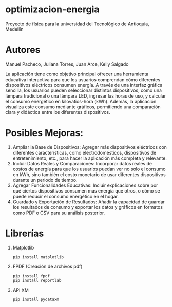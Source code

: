 # optimizacion-energia
Proyecto de física para la universidad del Tecnológico de Antioquia, Medellín
# Autores
Manuel Pacheco, Juliana Torres, Juan Arce, Kelly Salgado

La aplicación tiene como objetivo principal ofrecer una herramienta educativa interactiva para que los usuarios comprendan cómo diferentes dispositivos eléctricos consumen energía. A través de una interfaz gráfica sencilla, los usuarios pueden seleccionar distintos dispositivos, como una lámpara tradicional o una lámpara LED, ingresar las horas de uso, y calcular el consumo energético en kilovatios-hora (kWh). Además, la aplicación visualiza este consumo mediante gráficos, permitiendo una comparación clara y didáctica entre los diferentes dispositivos.

# Posibles Mejoras:

1. Ampliar la Base de Dispositivos: Agregar más dispositivos eléctricos con diferentes características, como electrodomésticos, dispositivos de entretenimiento, etc., para hacer la aplicación más completa y relevante.
2. Incluir Datos Reales y Comparaciones: Incorporar datos reales de costos de energía para que los usuarios puedan ver no solo el consumo en kWh, sino también el costo monetario de usar diferentes dispositivos durante un periodo de tiempo.
3. Agregar Funcionalidades Educativas: Incluir explicaciones sobre por qué ciertos dispositivos consumen más energía que otros, o cómo se puede reducir el consumo energético en el hogar.
4. Guardado y Exportación de Resultados: Añadir la capacidad de guardar los resultados de consumo y exportar los datos y gráficos en formatos como PDF o CSV para su análisis posterior.
# Librerías

1. Matplotlib

       pip install matplotlib
2. FPDF (Creación de archivos pdf)
   
       pip install fpdf
       pip install reportlab
4. API XM

       pip install pydataxm
